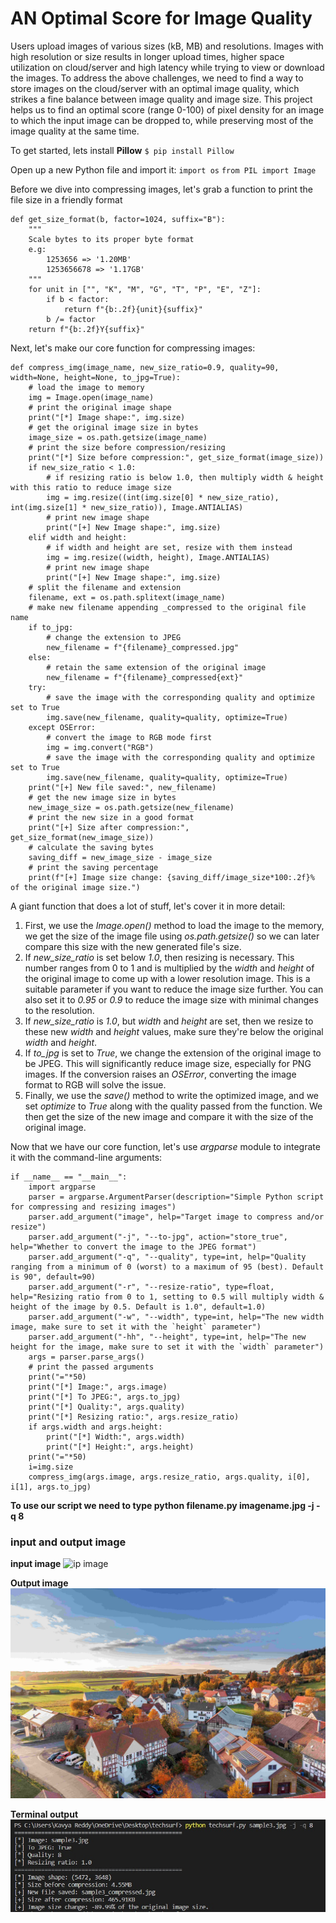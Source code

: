 # AN Optimal Score for Image Quality
Users upload images of various sizes (kB, MB) and resolutions. Images with high resolution or size results in longer upload times, higher space utilization on cloud/server and high latency while trying to view or download the images. To address the above challenges, we need to find
a way to store images on the cloud/server with an optimal image quality, which strikes a fine
balance between image quality and image size.
This project helps us to find an optimal score (range 0-100) of pixel density for an image to which the input image can be dropped to, while preserving most of the image quality at the same time.

To get started, lets install **Pillow**
`$ pip install Pillow`

Open up a new Python file and import it:
`import os`
`from PIL import Image`

Before we dive into compressing images, let's grab a function to print the file size in a friendly format
```
def get_size_format(b, factor=1024, suffix="B"):
    """
    Scale bytes to its proper byte format
    e.g:
        1253656 => '1.20MB'
        1253656678 => '1.17GB'
    """
    for unit in ["", "K", "M", "G", "T", "P", "E", "Z"]:
        if b < factor:
            return f"{b:.2f}{unit}{suffix}"
        b /= factor
    return f"{b:.2f}Y{suffix}"
```

Next, let's make our core function for compressing images:
```
def compress_img(image_name, new_size_ratio=0.9, quality=90, width=None, height=None, to_jpg=True):
    # load the image to memory
    img = Image.open(image_name)
    # print the original image shape
    print("[*] Image shape:", img.size)
    # get the original image size in bytes
    image_size = os.path.getsize(image_name)
    # print the size before compression/resizing
    print("[*] Size before compression:", get_size_format(image_size))
    if new_size_ratio < 1.0:
        # if resizing ratio is below 1.0, then multiply width & height with this ratio to reduce image size
        img = img.resize((int(img.size[0] * new_size_ratio), int(img.size[1] * new_size_ratio)), Image.ANTIALIAS)
        # print new image shape
        print("[+] New Image shape:", img.size)
    elif width and height:
        # if width and height are set, resize with them instead
        img = img.resize((width, height), Image.ANTIALIAS)
        # print new image shape
        print("[+] New Image shape:", img.size)
    # split the filename and extension
    filename, ext = os.path.splitext(image_name)
    # make new filename appending _compressed to the original file name
    if to_jpg:
        # change the extension to JPEG
        new_filename = f"{filename}_compressed.jpg"
    else:
        # retain the same extension of the original image
        new_filename = f"{filename}_compressed{ext}"
    try:
        # save the image with the corresponding quality and optimize set to True
        img.save(new_filename, quality=quality, optimize=True)
    except OSError:
        # convert the image to RGB mode first
        img = img.convert("RGB")
        # save the image with the corresponding quality and optimize set to True
        img.save(new_filename, quality=quality, optimize=True)
    print("[+] New file saved:", new_filename)
    # get the new image size in bytes
    new_image_size = os.path.getsize(new_filename)
    # print the new size in a good format
    print("[+] Size after compression:", get_size_format(new_image_size))
    # calculate the saving bytes
    saving_diff = new_image_size - image_size
    # print the saving percentage
    print(f"[+] Image size change: {saving_diff/image_size*100:.2f}% of the original image size.")
```

A giant function that does a lot of stuff, let's cover it in more detail:
1. First, we use the *Image.open()* method to load the image to the memory, we get the size of the image file using *os.path.getsize()* so we can later compare this size with the new generated file's size.
2. If *new_size_ratio* is set below *1.0*, then resizing is necessary. This number ranges from 0 to 1 and is multiplied by the *width* and *height* of the original image to come up with a lower resolution image. This is a suitable parameter if you want to reduce the image size further. You can also set it to *0.95* or *0.9* to reduce the image size with minimal changes to the resolution.
3. If *new_size_ratio* is *1.0*, but *width* and *height* are set, then we resize to these new *width* and *height* values, make sure they're below the original *width* and *height*.
4. If *to_jpg* is set to *True*, we change the extension of the original image to be JPEG. This will significantly reduce image size, especially for PNG images. If the conversion raises an *OSError*, converting the image format to RGB will solve the issue.
5. Finally, we use the *save()* method to write the optimized image, and we set *optimize* to *True* along with the quality passed from the function. We then get the size of the new image and compare it with the size of the original image.

Now that we have our core function, let's use *argparse* module to integrate it with the command-line arguments:
```
if __name__ == "__main__":
    import argparse
    parser = argparse.ArgumentParser(description="Simple Python script for compressing and resizing images")
    parser.add_argument("image", help="Target image to compress and/or resize")
    parser.add_argument("-j", "--to-jpg", action="store_true", help="Whether to convert the image to the JPEG format")
    parser.add_argument("-q", "--quality", type=int, help="Quality ranging from a minimum of 0 (worst) to a maximum of 95 (best). Default is 90", default=90)
    parser.add_argument("-r", "--resize-ratio", type=float, help="Resizing ratio from 0 to 1, setting to 0.5 will multiply width & height of the image by 0.5. Default is 1.0", default=1.0)
    parser.add_argument("-w", "--width", type=int, help="The new width image, make sure to set it with the `height` parameter")
    parser.add_argument("-hh", "--height", type=int, help="The new height for the image, make sure to set it with the `width` parameter")
    args = parser.parse_args()
    # print the passed arguments
    print("="*50)
    print("[*] Image:", args.image)
    print("[*] To JPEG:", args.to_jpg)
    print("[*] Quality:", args.quality)
    print("[*] Resizing ratio:", args.resize_ratio)
    if args.width and args.height:
        print("[*] Width:", args.width)
        print("[*] Height:", args.height)
    print("="*50)
    i=img.size
    compress_img(args.image, args.resize_ratio, args.quality, i[0], i[1], args.to_jpg)
```

**To use our script we need to type python filename.py imagename.jpg -j -q 8**

### input and output image

**input image**
![ip image](./sample3.jpg)

**Output image**
![op image](./sample3_compressed.jpg)

**Terminal output**
![terminal op](./terminaloutput.jpeg)




